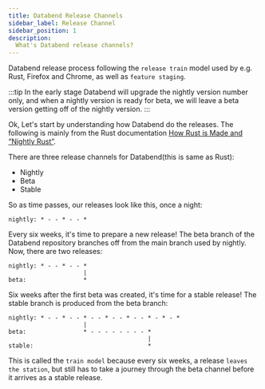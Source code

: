 ```yaml
---
title: Databend Release Channels
sidebar_label: Release Channel
sidebar_position: 1
description:
  What's Databend release channels?
---
```



Databend release process following the `release train` model used by e.g. Rust, Firefox and Chrome, as well as `feature staging`.

:::tip
In the early stage Databend will upgrade the nightly version number only, and when a nightly version is ready for beta, we will leave a beta version getting off of the nightly version.
:::

Ok, Let's start by understanding how Databend do the releases.
The following is mainly from the Rust documentation [How Rust is Made and “Nightly Rust”](https://github.com/rust-lang/book/blob/main/src/appendix-07-nightly-rust.md).

There are three release channels for Databend(this is same as Rust):
- Nightly
- Beta
- Stable

So as time passes, our releases look like this, once a night:
```
nightly: * - - * - - *
```

Every six weeks, it's time to prepare a new release! The beta branch of the Databend repository branches off from the main branch used by nightly. Now, there are two releases:
```
nightly: * - - * - - *
                     |
beta:                *
```

Six weeks after the first beta was created, it's time for a stable release! The stable branch is produced from the beta branch:
```
nightly: * - - * - - * - - * - - * - - * - * - *
                     |
beta:                * - - - - - - - - *
                                       |
stable:                                *
```

This is called the `train model` because every six weeks, a release `leaves the station`, but still has to take a journey through the beta channel before it arrives as a stable release.
